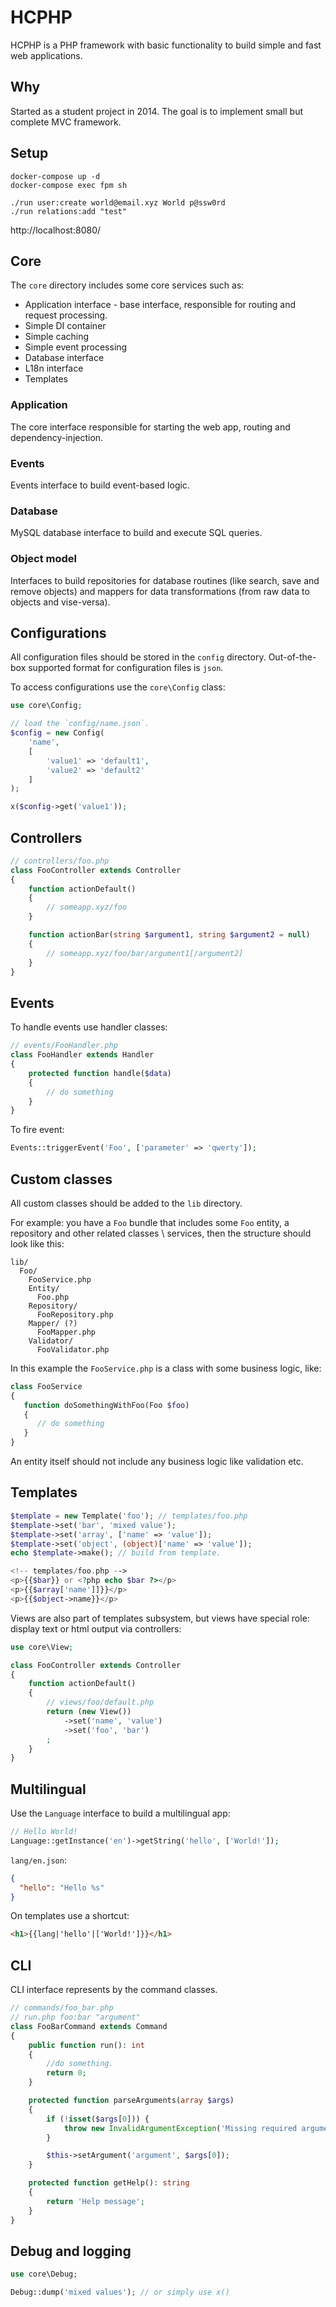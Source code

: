 # HCPHP
HCPHP is a PHP framework with basic functionality to build simple and fast web applications.

## Why
Started as a student project in 2014. The goal is to implement small but complete MVC framework.

## Setup
```shell
docker-compose up -d
docker-compose exec fpm sh

./run user:create world@email.xyz World p@ssw0rd
./run relations:add "test"
```
http://localhost:8080/

## Core
The `core` directory includes some core services such as:
* Application interface - base interface, responsible for routing and request processing.
* Simple DI container
* Simple caching
* Simple event processing
* Database interface
* L18n interface
* Templates

### Application
The core interface responsible for starting the web app, routing and dependency-injection.

### Events
Events interface to build event-based logic.

### Database
MySQL database interface to build and execute SQL queries.

### Object model
Interfaces to build repositories for database routines (like search, save and remove objects)
and mappers for data transformations (from raw data to objects and vise-versa).

## Configurations
All configuration files should be stored in the `config` directory.
Out-of-the-box supported format for configuration files is `json`.

To access configurations use the `core\Config` class:
```php
use core\Config;

// load the `config/name.json`.
$config = new Config(
    'name', 
    [
        'value1' => 'default1', 
        'value2' => 'default2'
    ]
);

x($config->get('value1'));
```

## Controllers
```php
// controllers/foo.php
class FooController extends Controller
{
    function actionDefault()
    {
        // someapp.xyz/foo
    }

    function actionBar(string $argument1, string $argument2 = null)
    {
        // someapp.xyz/foo/bar/argument1[/argument2]
    }
}
```

## Events
To handle events use handler classes:
```php
// events/FooHandler.php
class FooHandler extends Handler
{
    protected function handle($data)
    {
        // do something
    }
}
```

To fire event:
```php
Events::triggerEvent('Foo', ['parameter' => 'qwerty']);
```

## Custom classes
All custom classes should be added to the `lib` directory.

For example: you have a `Foo` bundle that includes some `Foo` entity, 
a repository and other related classes \ services, then the structure should look like this:
```
lib/
  Foo/
    FooService.php
    Entity/
      Foo.php
    Repository/
      FooRepository.php
    Mapper/ (?)
      FooMapper.php
    Validator/
      FooValidator.php
```

In this example the `FooService.php` is a class with some business logic, like:
```php
class FooService
{
   function doSomethingWithFoo(Foo $foo)
   {
      // do something
   }
}
```
An entity itself should not include any business logic like validation etc.

## Templates
```php
$template = new Template('foo'); // templates/foo.php
$template->set('bar', 'mixed value');
$template->set('array', ['name' => 'value']);
$template->set('object', (object)['name' => 'value']);
echo $template->make(); // build from template.
```
```php
<!-- templates/foo.php -->
<p>{{$bar}} or <?php echo $bar ?></p>
<p>{{$array['name']]}}</p>
<p>{{$object->name}}</p>
```

Views are also part of templates subsystem, but views have special role: display text or html output via controllers:
```php
use core\View;

class FooController extends Controller
{
    function actionDefault()
    {
        // views/foo/default.php
        return (new View())
            ->set('name', 'value')
            ->set('foo', 'bar')
        ;
    }
}
```

## Multilingual
Use the `Language` interface to build a multilingual app:
```php
// Hello World!
Language::getInstance('en')->getString('hello', ['World!']);
```

`lang/en.json`:
```json
{
  "hello": "Hello %s"
}
```

On templates use a shortcut:
```html
<h1>{{lang|'hello'|['World!']}}</h1>
```

## CLI
CLI interface represents by the command classes.

```php
// commands/foo_bar.php
// run.php foo:bar "argument"
class FooBarCommand extends Command
{
    public function run(): int
    {
        //do something.
        return 0;
    }

    protected function parseArguments(array $args)
    {
        if (!isset($args[0])) {
            throw new InvalidArgumentException('Missing required arguments, see help.');
        }

        $this->setArgument('argument', $args[0]);
    }

    protected function getHelp(): string
    {
        return 'Help message';
    }
}
```

## Debug and logging
```php
use core\Debug;

Debug::dump('mixed values'); // or simply use x()
```
